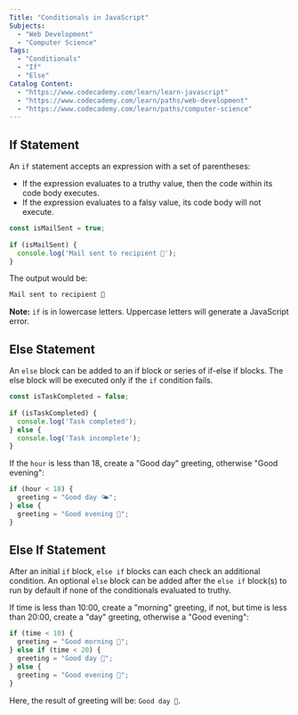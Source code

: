 ```yaml
---
Title: "Conditionals in JavaScript"
Subjects:
  - "Web Development"
  - "Computer Science"
Tags: 
  - "Conditionals"
  - "If"
  - "Else"
Catalog Content:
  - "https://www.codecademy.com/learn/learn-javascript"
  - "https://www.codecademy.com/learn/paths/web-development"
  - "https://www.codecademy.com/learn/paths/computer-science"
---
```


## If Statement

An `if` statement accepts an expression with a set of parentheses:

- If the expression evaluates to a truthy value, then the code within its code body executes.
- If the expression evaluates to a falsy value, its code body will not execute.

```js
const isMailSent = true;
 
if (isMailSent) {
  console.log('Mail sent to recipient 💌');
}
```

The output would be:

```bash
Mail sent to recipient 💌
```

**Note:** `if` is in lowercase letters. Uppercase letters will generate a JavaScript error.

## Else Statement

An `else` block can be added to an if block or series of if-else if blocks. The else block will be executed only if the `if` condition fails.

```js
const isTaskCompleted = false;
 
if (isTaskCompleted) {
  console.log('Task completed');
} else {
  console.log('Task incomplete');
}
```

If the `hour` is less than 18, create a "Good day" greeting, otherwise "Good evening":

```js
if (hour < 18) {
  greeting = "Good day 🌤";
} else {
  greeting = "Good evening 🌙";
}
```

## Else If Statement

After an initial `if` block, `else if` blocks can each check an additional condition. An optional `else` block can be added after the `else if` block(s) to run by default if none of the conditionals evaluated to truthy.

If time is less than 10:00, create a "morning" greeting, if not, but time is less than 20:00, create a "day" greeting, otherwise a "Good evening":

```js
if (time < 10) {
  greeting = "Good morning 🌄";
} else if (time < 20) {
  greeting = "Good day 🌁";
} else {
  greeting = "Good evening 🌉";
}
```

Here, the result of greeting will be: `Good day 🌁`.
